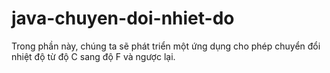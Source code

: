# java-chuyen-doi-nhiet-do
Trong phần này, chúng ta sẽ phát triển một ứng dụng cho phép chuyển đổi nhiệt độ từ độ C sang độ F và ngược lại.  
